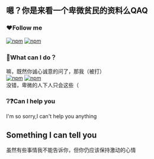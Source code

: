 ## 嗯？你是来看一个卑微贫民的资料么QAQ
### ❤Follow me
<a href="https://github.com/FIve201"><img src="https://img.shields.io/badge/GitHub-black.svg" alt="npm"></a>
<a href="https://space.bilibili.com/357635616"><img src="https://img.shields.io/badge/bilibili-pink.svg" alt="npm"></a>
### 🤔What can I do？
嘛，既然你诚心诚意的问了，那我（被打）<br />
<a href="https://img.shields.io/badge"><img src="https://img.shields.io/badge/HTML-orange.svg" alt="npm"></a> 
<a href="https://img.shields.io/badge"><img src="https://img.shields.io/badge/CSS-blue.svg" alt="npm"></a><br />
没错，卑微的人下人只会这些（
### ❔❓Can I help you
I'm so sorry,I can't help you anything
## Something I can tell you
虽然有些事情我不能告诉你，但你仍应该保持激动的心情
<!--
**FIve201/FIve201** is a ✨ _special_ ✨ repository because its `README.md` (this file) appears on your GitHub profile.

Here are some ideas to get you started:

- 🔭 I’m currently working on ...
- 🌱 I’m currently learning ...
- 👯 I’m looking to collaborate on ...
- 🤔 I’m looking for help with ...
- 💬 Ask me about ...
- 📫 How to reach me: ...
- 😄 Pronouns: ...
- ⚡ Fun fact: ...
-->
